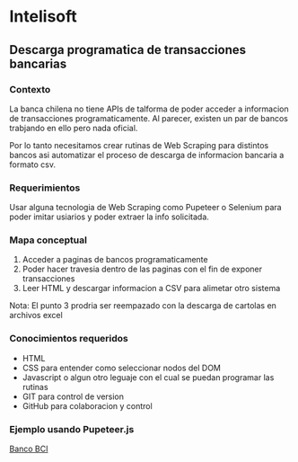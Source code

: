 # Intelisoft

## Descarga programatica de transacciones bancarias

### Contexto
La banca chilena no tiene APIs de talforma de poder acceder a informacion de
transacciones programaticamente. Al parecer, existen un par de bancos trabjando
en ello pero nada oficial.

Por lo tanto necesitamos crear rutinas de Web Scraping para distintos bancos
asi automatizar el proceso de descarga de informacion bancaria a formato csv.

### Requerimientos
Usar alguna tecnologia de Web Scraping como Pupeteer o Selenium para poder
imitar usiarios y poder extraer la info solicitada.

### Mapa conceptual
1. Acceder a paginas de bancos programaticamente
2. Poder hacer travesia dentro de las paginas con el fin de exponer transacciones
3. Leer HTML y descargar informacion a CSV para alimetar otro sistema

Nota:
El punto 3 prodria ser reempazado con la descarga de cartolas en archivos excel

### Conocimientos requeridos
* HTML
* CSS para entender como seleccionar nodos del DOM
* Javascript o algun otro leguaje con el cual se puedan programar las rutinas
* GIT para control de version
* GitHub para colaboracion y control

### Ejemplo usando Pupeteer.js
[Banco BCI](bci.js)